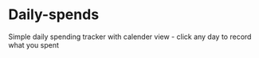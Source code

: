 # Daily-spends
Simple daily spending tracker with calender view - click any day to record what you spent 
